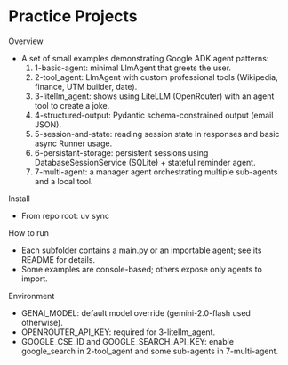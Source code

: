 # Practice Projects

Overview
- A set of small examples demonstrating Google ADK agent patterns:
  1) 1-basic-agent: minimal LlmAgent that greets the user.
  2) 2-tool_agent: LlmAgent with custom professional tools (Wikipedia, finance, UTM builder, date).
  3) 3-litellm_agent: shows using LiteLLM (OpenRouter) with an agent tool to create a joke.
  4) 4-structured-output: Pydantic schema-constrained output (email JSON).
  5) 5-session-and-state: reading session state in responses and basic async Runner usage.
  6) 6-persistant-storage: persistent sessions using DatabaseSessionService (SQLite) + stateful reminder agent.
  7) 7-multi-agent: a manager agent orchestrating multiple sub-agents and a local tool.

Install
- From repo root: uv sync

How to run
- Each subfolder contains a main.py or an importable agent; see its README for details.
- Some examples are console-based; others expose only agents to import.

Environment
- GENAI_MODEL: default model override (gemini-2.0-flash used otherwise).
- OPENROUTER_API_KEY: required for 3-litellm_agent.
- GOOGLE_CSE_ID and GOOGLE_SEARCH_API_KEY: enable google_search in 2-tool_agent and some sub-agents in 7-multi-agent.
